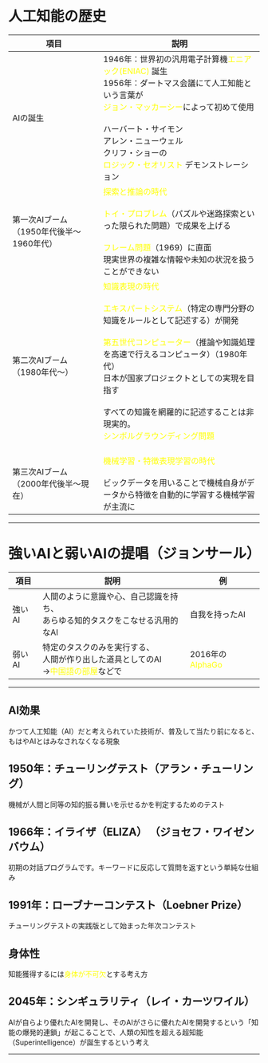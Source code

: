 


# 人工知能の歴史

| 項目                        | 説明                                                                                                                                                                                                                                                                                                         |
| ------------------------- | ---------------------------------------------------------------------------------------------------------------------------------------------------------------------------------------------------------------------------------------------------------------------------------------------------------- |
| AIの誕生                     | 1946年：世界初の汎用電子計算機<font color="#ffff00">エニアック(ENIAC) </font>誕生<br>1956年：ダートマス会議にて人工知能という言葉が<br><font color="#ffff00">ジョン・マッカーシー</font>によって初めて使用<br><br>ハーバート・サイモン<br>アレン・ニューウェル<br>クリフ・ショーの<br><font color="#ffff00">ロジック・セオリスト</font> デモンストレーション                                                           |
| 第一次AIブーム（1950年代後半〜1960年代） | <font color="#ffff00">探索と推論の時代</font><br><br><font color="#ffff00">トイ・プロブレム</font>（パズルや迷路探索といった限られた問題）で成果を上げる<br><br><font color="#ffff00">フレーム問題</font>（1969）に直面<br>現実世界の複雑な情報や未知の状況を扱うことができない                                                                                                            |
| 第二次AIブーム（1980年代〜）         | <font color="#ffff00">知識表現の時代</font><br><br><font color="#ffff00">エキスパートシステム</font>（特定の専門分野の知識をルールとして記述する）が開発<br><br><font color="#ffff00">第五世代コンピューター</font>（推論や知識処理を高速で行えるコンピュータ）（1980年代）<br>日本が国家プロジェクトとしての実現を目指す<br><br>すべての知識を網羅的に記述することは非現実的。<br><font color="#ffff00">シンボルグラウンディング問題</font><br><br> |
| 第三次AIブーム（2000年代後半〜現在）     | <font color="#ffff00">機械学習・特徴表現学習の時代</font><br><br>ビックデータを用いることで機械自身がデータから特徴を自動的に学習する機械学習が主流に                                                                                                                                                                                                              |

---
# 強いAIと弱いAIの提唱（ジョンサール）

| 項目   | 説明                                                                            | 例                                          |
| ---- | ----------------------------------------------------------------------------- | ------------------------------------------ |
| 強いAI | 人間のように意識や心、自己認識を持ち、<br>あらゆる知的タスクをこなせる汎用的なAI                                   | 自我を持ったAI                                   |
| 弱いAI | 特定のタスクのみを実行する、<br>人間が作り出した道具としてのAI<br>→<font color="#ffff00">中国語の部屋</font>などで | 2016年の<font color="#ffff00">AlphaGo</font> |

---
## AI効果
かつて人工知能（AI）だと考えられていた技術が、普及して当たり前になると、もはやAIとはみなされなくなる現象
## 1950年：チューリングテスト（アラン・チューリング）
機械が人間と同等の知的振る舞いを示せるかを判定するためのテスト
## 1966年：イライザ（ELIZA） （ジョセフ・ワイゼンバウム）
初期の対話プログラムです。キーワードに反応して質問を返すという単純な仕組み
## 1991年：ローブナーコンテスト（Loebner Prize） 
 チューリングテストの実践版として始まった年次コンテスト
## 身体性
知能獲得するには<font color="#ffff00">身体が不可欠</font>とする考え方
## 2045年：シンギュラリティ（レイ・カーツワイル）
AIが自らより優れたAIを開発し、そのAIがさらに優れたAIを開発するという「知能の爆発的連鎖」が起こることで、人類の知性を超える超知能（Superintelligence）が誕生するという考え

---